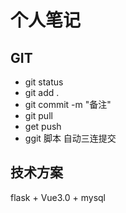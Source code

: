 # 个人笔记
## GIT
- git status 
- git add .
- git commit -m "备注"
- git pull 
- get push 
- ggit 脚本 自动三连提交 
## 技术方案
flask + Vue3.0 + mysql 
